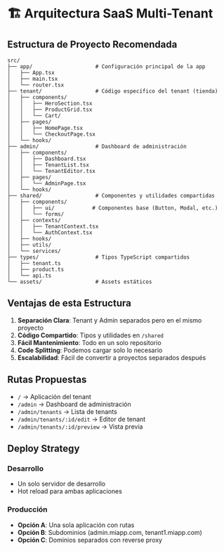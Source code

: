 # 🏗️ Arquitectura SaaS Multi-Tenant

## Estructura de Proyecto Recomendada

```
src/
├── app/                    # Configuración principal de la app
│   ├── App.tsx
│   ├── main.tsx
│   └── router.tsx
├── tenant/                 # Código específico del tenant (tienda)
│   ├── components/
│   │   ├── HeroSection.tsx
│   │   ├── ProductGrid.tsx
│   │   └── Cart/
│   ├── pages/
│   │   ├── HomePage.tsx
│   │   └── CheckoutPage.tsx
│   └── hooks/
├── admin/                  # Dashboard de administración
│   ├── components/
│   │   ├── Dashboard.tsx
│   │   ├── TenantList.tsx
│   │   └── TenantEditor.tsx
│   ├── pages/
│   │   └── AdminPage.tsx
│   └── hooks/
├── shared/                 # Componentes y utilidades compartidas
│   ├── components/
│   │   ├── ui/            # Componentes base (Button, Modal, etc.)
│   │   └── forms/
│   ├── contexts/
│   │   ├── TenantContext.tsx
│   │   └── AuthContext.tsx
│   ├── hooks/
│   ├── utils/
│   └── services/
├── types/                  # Tipos TypeScript compartidos
│   ├── tenant.ts
│   ├── product.ts
│   └── api.ts
└── assets/                 # Assets estáticos
```

## Ventajas de esta Estructura

1. **Separación Clara**: Tenant y Admin separados pero en el mismo proyecto
2. **Código Compartido**: Tipos y utilidades en `/shared`
3. **Fácil Mantenimiento**: Todo en un solo repositorio
4. **Code Splitting**: Podemos cargar solo lo necesario
5. **Escalabilidad**: Fácil de convertir a proyectos separados después

## Rutas Propuestas

- `/` → Aplicación del tenant
- `/admin` → Dashboard de administración
- `/admin/tenants` → Lista de tenants
- `/admin/tenants/:id/edit` → Editor de tenant
- `/admin/tenants/:id/preview` → Vista previa

## Deploy Strategy

### Desarrollo
- Un solo servidor de desarrollo
- Hot reload para ambas aplicaciones

### Producción
- **Opción A**: Una sola aplicación con rutas
- **Opción B**: Subdominios (admin.miapp.com, tenant1.miapp.com)
- **Opción C**: Dominios separados con reverse proxy
